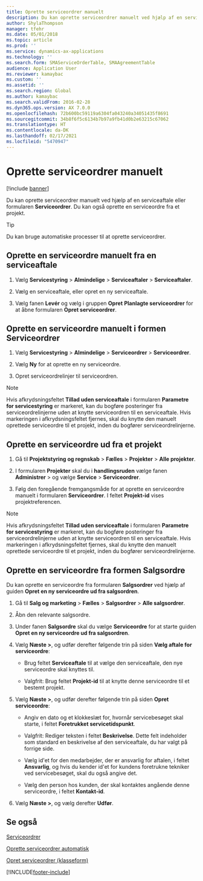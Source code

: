 ```yaml
---
title: Oprette serviceordrer manuelt
description: Du kan oprette serviceordrer manuelt ved hjælp af en serviceaftale eller formularen **Serviceordrer**.
author: ShylaThompson
manager: tfehr
ms.date: 05/01/2018
ms.topic: article
ms.prod: ''
ms.service: dynamics-ax-applications
ms.technology: ''
ms.search.form: SMAServiceOrderTable, SMAAgreementTable
audience: Application User
ms.reviewer: kamaybac
ms.custom: ''
ms.assetid: ''
ms.search.region: Global
ms.author: kamaybac
ms.search.validFrom: 2016-02-28
ms.dyn365.ops.version: AX 7.0.0
ms.openlocfilehash: 72b600bc59119a6304fa043240a34051435f8691
ms.sourcegitcommit: 34b8f6f5c6134b7b97a9fb41d0b2e63215c67062
ms.translationtype: HT
ms.contentlocale: da-DK
ms.lasthandoff: 02/17/2021
ms.locfileid: "5470947"
---
```

# <a name="create-service-orders-manually"></a>Oprette serviceordrer manuelt    

[!include [banner](../includes/banner.md)]


Du kan oprette serviceordrer manuelt ved hjælp af en serviceaftale eller formularen **Serviceordrer**. Du kan også oprette en serviceordre fra et projekt.

> [!TIP]
> <P>Du kan bruge automatiske processer til at oprette serviceordrer. 

## <a name="create-a-service-order-manually-from-a-service-agreement"></a>Oprette en serviceordre manuelt fra en serviceaftale

1.  Vælg **Servicestyring** \> **Almindelige** \> **Serviceaftaler** \> **Serviceaftaler**.

2.  Vælg en serviceaftale, eller opret en ny serviceaftale.

3.  Vælg fanen **Levér** og vælg i gruppen **Opret** **Planlagte serviceordrer** for at åbne formularen **Opret serviceordrer**.

## <a name="create-a-service-order-manually-in-the-service-orders-form"></a>Oprette en serviceordre manuelt i formen Serviceordrer

1.  Vælg **Servicestyring** \> **Almindelige** \> **Serviceordrer** \> **Serviceordrer**.

2.  Vælg **Ny** for at oprette en ny serviceordre.

3.  Opret serviceordrelinjer til serviceordren.

> [!NOTE]
> <P>Hvis afkrydsningsfeltet <STRONG>Tillad uden serviceaftale</STRONG> i formularen <STRONG>Parametre for servicestyring</STRONG> er markeret, kan du bogføre posteringer fra serviceordrelinjerne uden at knytte serviceordren til en serviceaftale. Hvis markeringen i afkrydsningsfeltet fjernes, skal du knytte den manuelt oprettede serviceordre til et projekt, inden du bogfører serviceordrelinjerne.</P>

## <a name="create-a-service-order-from-a-project"></a>Oprette en serviceordre ud fra et projekt

1.  Gå til **Projektstyring og regnskab** \> **Fælles** \> **Projekter** \> **Alle projekter**.

2.  I formularen **Projekter** skal du i **handlingsruden** vælge fanen **Administrer** \> og vælge **Service** \> **Serviceordrer**.

3.  Følg den foregående fremgangsmåde for at oprette en serviceordre manuelt i formularen **Serviceordrer**. I feltet **Projekt-id** vises projektreferencen.

> [!NOTE]
> <P>Hvis afkrydsningsfeltet <STRONG>Tillad uden serviceaftale</STRONG> i formularen <STRONG>Parametre for servicestyring</STRONG> er markeret, kan du bogføre posteringer fra serviceordrelinjerne uden at knytte serviceordren til en serviceaftale. Hvis markeringen i afkrydsningsfeltet fjernes, skal du knytte den manuelt oprettede serviceordre til et projekt, inden du bogfører serviceordrelinjerne.</P>

## <a name="create-a-service-order-from-the-sales-order-form"></a>Oprette en serviceordre fra formen Salgsordre

Du kan oprette en serviceordre fra formularen **Salgsordrer** ved hjælp af guiden **Opret en ny serviceordre ud fra salgsordren**.

1.  Gå til **Salg og marketing** \> **Fælles** \> **Salgsordrer** \> **Alle salgsordrer**.

2.  Åbn den relevante salgsordre.

3.  Under fanen **Salgsordre** skal du vælge **Serviceordre** for at starte guiden **Opret en ny serviceordre ud fra salgsordren**.

4.  Vælg **Næste \>**, og udfør derefter følgende trin på siden **Vælg aftale for serviceordre**:
    
      - Brug feltet **Serviceaftale** til at vælge den serviceaftale, den nye serviceordre skal knyttes til.
    
      - Valgfrit: Brug feltet **Projekt-id** til at knytte denne serviceordre til et bestemt projekt.

5.  Vælg **Næste \>**, og udfør derefter følgende trin på siden **Opret serviceordre**:
    
      - Angiv en dato og et klokkeslæt for, hvornår servicebesøget skal starte, i feltet **Foretrukket servicetidspunkt**.
    
      - Valgfrit: Rediger teksten i feltet **Beskrivelse**. Dette felt indeholder som standard en beskrivelse af den serviceaftale, du har valgt på forrige side.
    
      - Vælg id'et for den medarbejder, der er ansvarlig for aftalen, i feltet **Ansvarlig**, og hvis du kender id'et for kundens foretrukne tekniker ved servicebesøget, skal du også angive det.
    
      - Vælg den person hos kunden, der skal kontaktes angående denne serviceordre, i feltet **Kontakt-id**.

6.  Vælg **Næste \>**, og vælg derefter **Udfør**.


## <a name="see-also"></a>Se også

[Serviceordrer](service-orders.md)

[Oprette serviceordrer automatisk](create-service-orders-automatically.md)

[Opret serviceordrer (klasseform)](https://technet.microsoft.com/library/aa553901\(v=ax.60\)) 



[!INCLUDE[footer-include](../../includes/footer-banner.md)]